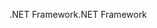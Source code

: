 <span data-ttu-id="48992-101">.NET Framework</span><span class="sxs-lookup"><span data-stu-id="48992-101">.NET Framework</span></span>